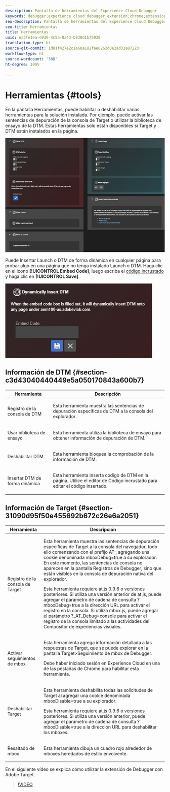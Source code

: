 ```yaml
---
description: Pantalla de herramientas del Experience Cloud Debugger
keywords: debugger;experience cloud debugger extension;chrome;extension;tools;dtm;target
seo-description: Pantalla de herramientas del Experience Cloud Debugger
seo-title: Herramientas
title: Herramientas
uuid: ea3fe1ea-e936-4c5a-8a43-b830d1b75038
translation-type: ht
source-git-commit: 1d81f427e2c1a68a182fae8262d0e2ad32a87223
workflow-type: ht
source-wordcount: '388'
ht-degree: 100%

---
```



# Herramientas {#tools}

En la pantalla Herramientas, puede habilitar o deshabilitar varias herramientas para la solución instalada. Por ejemplo, puede activar las sentencias de depuración de la consola de Target o utilizar la biblioteca de ensayo de la DTM. Estas herramientas solo están disponibles si Target y DTM están instalados en la página.

![](assets/tools.jpg)

Puede Insertar Launch o DTM de forma dinámica en cualquier página para probar algo en una página que no tenga instalado Launch o DTM. Haga clic en el icono **[!UICONTROL Embed Code]**, luego escriba el [código incrustado](https://docs.adobe.com/content/help/es-ES/dtm/using/client-side/deployment.html) y haga clic en **[!UICONTROL Save]**.

![](assets/tools-embedcode.jpg)

## Información de DTM {#section-c3d43040440449e5a050170843a600b7}

<table id="table_04625C3319134E169A35DB74C1D1FB31"> 
 <thead> 
  <tr> 
   <th colname="col1" class="entry"> Herramienta </th> 
   <th colname="col2" class="entry"> Descripción </th> 
  </tr>
 </thead>
 <tbody> 
  <tr> 
   <td colname="col1"> <p> Registro de la consola de DTM </p> </td> 
   <td colname="col2"> <p>Esta herramienta muestra las sentencias de depuración específicas de DTM a la consola del explorador. </p> </td> 
  </tr> 
  <tr> 
   <td colname="col1"> <p>Usar biblioteca de ensayo </p> </td> 
   <td colname="col2"> <p>Esta herramienta utiliza la biblioteca de ensayo para obtener información de depuración de DTM. </p> </td> 
  </tr> 
  <tr> 
   <td colname="col1"> <p>Deshabilitar DTM </p> </td> 
   <td colname="col2"> <p>Esta herramienta bloquea la comprobación de la información de DTM. </p> </td> 
  </tr> 
  <tr> 
   <td colname="col1"> <p> Insertar DTM de forma dinámica </p> </td> 
   <td colname="col2"> <p> Esta herramienta inserta código de DTM en la página. Utilice el editor de Código incrustado para editar el código insertado. </p> </td> 
  </tr> 
 </tbody> 
</table>

## Información de Target {#section-31090d95f50e455692b672c26e6a2051}

<table id="table_A71D269B49F4417599EBACA44D5CCF4F"> 
 <thead> 
  <tr> 
   <th colname="col1" class="entry"> Herramienta </th> 
   <th colname="col2" class="entry"> Descripción </th> 
  </tr>
 </thead>
 <tbody> 
  <tr> 
   <td colname="col1"> <p>Registro de la consola de Target </p> </td> 
   <td colname="col2"> <p>Esta herramienta muestra las sentencias de depuración específicas de Target a la consola del navegador, todo ello comenzando con el prefijo <span class="codeph"> AT:</span>, agregando una cookie denominada <span class="codeph"> mboxDebug=true</span> a su explorador. En este momento, las sentencias de consola no aparecen en la pantalla Registros de Debugger, sino que están visibles en la consola de depuración nativa del explorador. </p> <p> Esta herramienta requiere at.js 0.9.6 o versiones posteriores. Si utiliza una versión anterior de at.js, puede agregar el parámetro de cadena de consulta <span class="codeph"> ?mboxDebug=true</span> a la dirección URL para activar el registro en la consola. Si utiliza mbox.js, puede agregar el parámetro <span class="codeph"> ?_AT_Debug=console</span> para activar el registro de la consola limitado a las actividades del Compositor de experiencias visuales. </p> </td> 
  </tr> 
  <tr> 
   <td colname="col1"> <p> Activar seguimientos de mbox </p> </td> 
   <td colname="col2"> <p>Esta herramienta agrega información detallada a las respuestas de Target, que se puede explorar en la pantalla <span class="uicontrol"> Target&gt;Seguimiento de mbox</span> de Debugger. </p> <p> Debe haber iniciado sesión en Experience Cloud en una de las pestañas de Chrome para habilitar esta herramienta. </p> </td> 
  </tr> 
  <tr> 
   <td colname="col1"> <p>Deshabilitar Target </p> </td> 
   <td colname="col2"> <p>Esta herramienta deshabilita todas las solicitudes de Target al agregar una cookie denominada <span class="codeph">mboxDisable=true</span> a su explorador. </p> <p> Esta herramienta requiere at.js 0.9.6 o versiones posteriores. Si utiliza una versión anterior, puede agregar el parámetro de cadena de consulta <span class="codeph"> ?mboxDisable=true </span>a la dirección URL para deshabilitar los mboxes. </p> </td> 
  </tr> 
  <tr> 
   <td colname="col1"> <p> Resaltado de mbox </p> </td> 
   <td colname="col2"> <p> Esta herramienta dibuja un cuadro rojo alrededor de mboxes heredados de estilo envolvente. </p> </td> 
  </tr> 
 </tbody> 
</table>

En el siguiente vídeo se explica cómo utilizar la extensión de Debugger con Adobe Target.

>[!VIDEO](https://video.tv.adobe.com/v/23115t2/?captions=spa)

